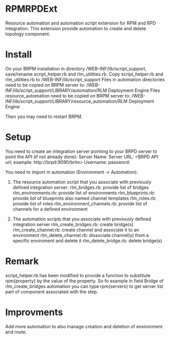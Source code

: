 RPMRPDExt
=========

Resource automation and automation script extension for RPM and RPD integration. This extension provide automation to 
create and delete topology component.

Install
=======

On your BRPM installation in directory <BRPM install dir>/WEB-INF/lib/script_support, save/rename script_helper.rb
and rlm_utilities.rb.
Copy script_helper.rb and rlm_utilities.rb to <BRPM install dir>/WEB-INF/lib/script_support
Files in automation directories need to be copied on BRPM server to:
  <BRPM install dir>/WEB-INF/lib/script_support/LIBRARY/automation/RLM Deployment Engine
Files resource_automation need to be copied on BRPM server to:
  <BRPM install dir>/WEB-INF/lib/script_support/LIBRARY/resource_automation/RLM Deployment Engine

Then you may need to restart BRPM.

Setup
=====

You need to create an integration server pointing to your BRPD server to point the API (if not already done):
  Server Name:  <up to you>
  Server URL:   <BRPD API url; example: http://brpd:9090/brlm>
  Username:     <BRPD user>
  password:     <password of previously defined user>
  
You need to import in automation (Environment -> Automation):
  1. The resource automation script that you associate with previously defined integration server:
      rlm_bridges.rb: provide list of bridges
      rlm_environments.rb: provide list of environments
      rlm_blueprints.rb: provide list of blueprints also named channel templates
      rlm_roles.rb: provide list of roles
      rlm_environment_channels.rb: provide list of channels for a defined environment
      
  2. The automation scripts that you associate with previously defined integration server
      rlm_create_bridges.rb: create bridge(s)
      rlm_create_channel.rb: create channel and associate it to an environment
      rlm_delete_channel.rb: dissociate channel(s) from a specific enviroment and delete it
      rlm_delete_bridge.rb: delete bridge(s)
      
Remark
=======
script_helper.rb has been modified to provide a function to substitute rpm{property} by the value of the property. 
So fo example in field Bridge of rlm_create_bridges automation you can type rpm{servers} to get server list part of 
component associated with the step.

Improvments
===========
Add more automation to also manage creation and deletion of environment and route.
